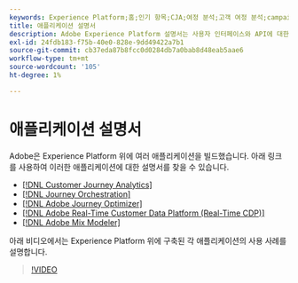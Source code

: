 ```yaml
---
keywords: Experience Platform;홈;인기 항목;CJA;여정 분석;고객 여정 분석;campaign orchestration;오케스트레이션;고객 여정;여정;여정 오케스트레이션;기능;워크플로우
title: 애플리케이션 설명서
description: Adobe Experience Platform 설명서는 사용자 인터페이스와 API에 대한 개요, 튜토리얼 및 안내서를 비롯한 다양한 형식으로 제공됩니다. 다음은 Experience Platform 애플리케이션에 사용할 수 있는 가장 일반적인 설명서 유형에 대한 간략한 설명입니다.
exl-id: 24fdb183-f75b-40e0-828e-9dd49422a7b1
source-git-commit: cb37eda87b8fcc0d0284db7a0bab8d48eab5aae6
workflow-type: tm+mt
source-wordcount: '105'
ht-degree: 1%

---
```


# 애플리케이션 설명서

Adobe은 Experience Platform 위에 여러 애플리케이션을 빌드했습니다. 아래 링크를 사용하여 이러한 애플리케이션에 대한 설명서를 찾을 수 있습니다.

* [[!DNL Customer Journey Analytics]](https://experienceleague.adobe.com/docs/customer-journey-analytics.html?lang=ko-KR)
* [[!DNL Journey Orchestration]](https://experienceleague.adobe.com/docs/journey-orchestration.html?lang=ko)
* [[!DNL Adobe Journey Optimizer]](https://experienceleague.adobe.com/docs/journey-optimizer.html?lang=ko)
* [[!DNL Adobe Real-Time Customer Data Platform (Real-Time CDP)]](../rtcdp/overview.md)
* [[!DNL Adobe Mix Modeler]](https://experienceleague.adobe.com/docs/mix-modeler.html?lang=ko)

아래 비디오에서는 Experience Platform 위에 구축된 각 애플리케이션의 사용 사례를 설명합니다.

>[!VIDEO](https://video.tv.adobe.com/v/3428520/?learn=on&captions=kor)
